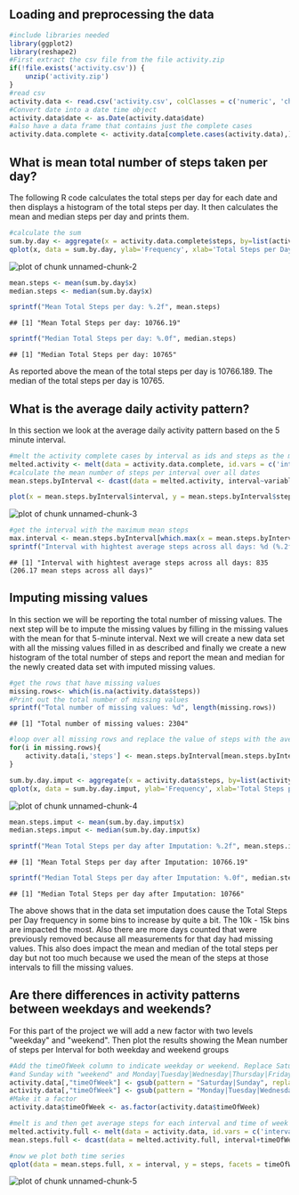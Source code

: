 ## Loading and preprocessing the data

```r
#include libraries needed
library(ggplot2)
library(reshape2)
#First extract the csv file from the file activity.zip
if(!file.exists('activity.csv')) {
    unzip('activity.zip')
}
#read csv
activity.data <- read.csv('activity.csv', colClasses = c('numeric', 'character', 'numeric'))
#Convert date into a date time object
activity.data$date <- as.Date(activity.data$date)
#also have a data frame that contains just the complete cases
activity.data.complete <- activity.data[complete.cases(activity.data),]
```

## What is mean total number of steps taken per day?
The following R code calculates the total steps per day for each date and then displays a histogram of the total steps per day. It then calculates the mean and median steps per day and prints them.


```r
#calculate the sum 
sum.by.day <- aggregate(x = activity.data.complete$steps, by=list(activity.data.complete$date), sum)
qplot(x, data = sum.by.day, ylab='Frequency', xlab='Total Steps per Day', geom = "histogram", binwidth=2000, main = 'Histogram of Total Steps per Day')
```

![plot of chunk unnamed-chunk-2](figure/unnamed-chunk-2-1.png)

```r
mean.steps <- mean(sum.by.day$x)
median.steps <- median(sum.by.day$x)

sprintf("Mean Total Steps per day: %.2f", mean.steps)
```

```
## [1] "Mean Total Steps per day: 10766.19"
```

```r
sprintf("Median Total Steps per day: %.0f", median.steps)
```

```
## [1] "Median Total Steps per day: 10765"
```
As reported above the mean of the total steps per day is 10766.189. The median of the total steps per day is 10765.

## What is the average daily activity pattern?
In this section we look at the average daily activity pattern based on the 5 minute interval.

```r
#melt the activity complete cases by interval as ids and steps as the measured variable
melted.activity <- melt(data = activity.data.complete, id.vars = c('interval'), measure.vars = c('steps'))
#calculate the mean number of steps per interval over all dates
mean.steps.byInterval <- dcast(data = melted.activity, interval~variable, mean)

plot(x = mean.steps.byInterval$interval, y = mean.steps.byInterval$steps , type = 'l', xlab = 'Interval', ylab = 'Mean number of steps')
```

![plot of chunk unnamed-chunk-3](figure/unnamed-chunk-3-1.png)

```r
#get the interval with the maximum mean steps
max.interval <- mean.steps.byInterval[which.max(x = mean.steps.byInterval$steps),]
sprintf("Interval with hightest average steps across all days: %d (%.2f mean steps across all days)", max.interval$interval, max.interval$steps)
```

```
## [1] "Interval with hightest average steps across all days: 835 (206.17 mean steps across all days)"
```

## Imputing missing values
In this section we will be reporting the total number of missing values. The next step will be to impute the missing values by filling in the missing values with the mean for that 5-minute interval. Next we will create a new data set with all the missing values filled in as described and finally we create a new histogram of the total number of steps and report the mean and median for the newly created data set with imputed missing values.


```r
#get the rows that have missing values
missing.rows<- which(is.na(activity.data$steps))
#Print out the total number of missing values
sprintf("Total number of missing values: %d", length(missing.rows))
```

```
## [1] "Total number of missing values: 2304"
```

```r
#loop over all missing rows and replace the value of steps with the average number of steps for that interval
for(i in missing.rows){
    activity.data[i,'steps'] <- mean.steps.byInterval[mean.steps.byInterval$interval == activity.data[i,'interval'],'steps']
}

sum.by.day.imput <- aggregate(x = activity.data$steps, by=list(activity.data$date), sum)
qplot(x, data = sum.by.day.imput, ylab='Frequency', xlab='Total Steps per Day', geom = "histogram", binwidth=2000, main = 'Histogram of Total Steps per Day After Imputation')
```

![plot of chunk unnamed-chunk-4](figure/unnamed-chunk-4-1.png)

```r
mean.steps.imput <- mean(sum.by.day.imput$x)
median.steps.imput <- median(sum.by.day.imput$x)

sprintf("Mean Total Steps per day after Imputation: %.2f", mean.steps.imput)
```

```
## [1] "Mean Total Steps per day after Imputation: 10766.19"
```

```r
sprintf("Median Total Steps per day after Imputation: %.0f", median.steps.imput)
```

```
## [1] "Median Total Steps per day after Imputation: 10766"
```

The above shows that in the data set imputation does cause the Total Steps per Day frequency in some bins to increase by quite a bit. The 10k - 15k bins are impacted the most. Also there are more days counted that were previously removed because all measurements for that day had missing values. This also does impact the mean and median of the total steps per day but not too much because we used the mean of the steps at those intervals to fill the missing values.  

## Are there differences in activity patterns between weekdays and weekends?

For this part of the project we will add a new factor with two levels "weekday" and "weekend". Then plot the results showing the Mean number of steps per Interval for both weekday and weekend groups


```r
#Add the timeOfWeek column to indicate weekday or weekend. Replace Saturday
#and Sunday with "weekend" and Monday|Tuesday|Wednesday|Thursday|Friday with "weekday"
activity.data[,"timeOfWeek"] <- gsub(pattern = "Saturday|Sunday", replacement = "weekend" , x = weekdays(activity.data$date))
activity.data[,"timeOfWeek"] <- gsub(pattern = "Monday|Tuesday|Wednesday|Thursday|Friday", replacement = "weekday", x = activity.data$timeOfWeek)
#Make it a factor
activity.data$timeOfWeek <- as.factor(activity.data$timeOfWeek)

#melt is and then get average steps for each interval and time of week
melted.activity.full <- melt(data = activity.data, id.vars = c('interval', 'timeOfWeek'), measure.vars = c('steps'))
mean.steps.full <- dcast(data = melted.activity.full, interval+timeOfWeek~variable, mean)

#now we plot both time series
qplot(data = mean.steps.full, x = interval, y = steps, facets = timeOfWeek~., main = 'Mean number of steps by Interval', xlab = 'Interval', ylab = 'Mean number of steps', col=timeOfWeek) + geom_line()
```

![plot of chunk unnamed-chunk-5](figure/unnamed-chunk-5-1.png)

